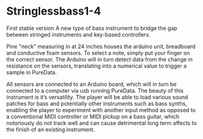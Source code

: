 Stringlessbass1-4
=================

First stable version 
A new type of bass instrument to bridge the gap between stringed instruments and key-based controllers.

Pine "neck" measuring in at 24 inches houses the arduino unit, breadboard and conductive foam sensors. To select a note, simply put your finger on the correct sensor. The Arduino will in turn detect data from the change in resistance on the sensors, translating into a numerical value to trigger 
a sample in PureData.

All sensors are connected to an Arduino board, which will in turn be connected to a computer via usb running PureData. The beauty of this instrument is it’s versatility. The player will be able to load various sound patches for bass and potentially other instruments such as bass synths, 
enabling the player to experiment with another input method as opposed to a conventional MIDI controller or MIDI pickup on a bass guitar, which notoriously do not track well and can cause detrimental long term affects to the finish of an existing instrument.
